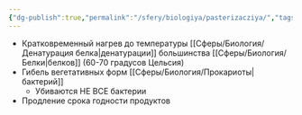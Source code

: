 ```yaml
---
{"dg-publish":true,"permalink":"/sfery/biologiya/pasterizacziya/","tags":["Общаябиология"]}
---
```


- Кратковременный нагрев до температуры [[Сферы/Биология/Денатурация белка\|денатурации]] большинства [[Сферы/Биология/Белки\|белков]] (60-70 градусов Цельсия)
- Гибель вегетативных форм [[Сферы/Биология/Прокариоты\|бактерий]] 
	- Убиваются НЕ ВСЕ бактерии
- Продление срока годности продуктов